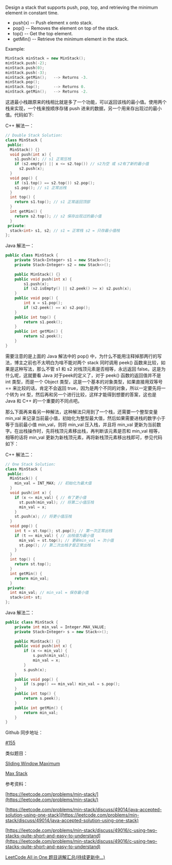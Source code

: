 Design a stack that supports push, pop, top, and retrieving the minimum element in constant time.

- push(x) -- Push element x onto stack.
- pop() -- Removes the element on top of the stack.
- top() -- Get the top element.
- getMin() -- Retrieve the minimum element in the stack.

Example:

```cpp
MinStack minStack = new MinStack();
minStack.push(-2);
minStack.push(0);
minStack.push(-3);
minStack.getMin();   --> Returns -3.
minStack.pop();
minStack.top();      --> Returns 0.
minStack.getMin();   --> Returns -2.
```

这道最小栈跟原来的栈相比就是多了一个功能，可以返回该栈的最小值。使用两个栈来实现，一个栈来按顺序存储 push 进来的数据，另一个用来存出现过的最小值。代码如下:

C++ 解法一：

```cpp
// Double Stack Solution:
class MinStack {
 public:
  MinStack() {}    
  void push(int x) {
    s1.push(x); // s1 正常压栈
    if (s2.empty() || x <= s2.top()) // s2为空 或 s2有了新的最小值
      s2.push(x);
  }    
  void pop() {
    if (s1.top() == s2.top()) s2.pop();
    s1.pop(); // s1 正常出栈
  }  
  int top() {
    return s1.top(); // s1 正常返回顶部
  }    
  int getMin() {
    return s2.top(); // s2 保存出现过的最小值
  }  
 private:
  stack<int> s1, s2; // s1 = 正常栈 s2 = 只存最小值栈
};
```

Java 解法一：

```cpp
public class MinStack {
    private Stack<Integer> s1 = new Stack<>();
    private Stack<Integer> s2 = new Stack<>();
    
    public MinStack() {}  
    public void push(int x) {
        s1.push(x);
        if (s2.isEmpty() || s2.peek() >= x) s2.push(x);
    }
    public void pop() {
        int x = s1.pop();
        if (s2.peek() == x) s2.pop();
    }   
    public int top() {
        return s1.peek();
    }  
    public int getMin() {
        return s2.peek();
    }
}
```

需要注意的是上面的 Java 解法中的 pop() 中，为什么不能用注释掉那两行的写法，博主之前也不太明白为啥不能对两个 stack 同时调用 peek() 函数来比较，如果是这种写法，那么不管 s1 和 s2 对栈顶元素是否相等，永远返回 false。这是为什么呢，这就要看 Java 对于peek的定义了，对于 peek() 函数的返回值并不是 int 类型，而是一个 Object 类型，这是一个基本的对象类型，如果直接用双等号 == 来比较的话，肯定不会返回 true，因为是两个不同的对象，所以一定要先将一个转为 int 型，然后再和另一个进行比较，这样才能得到想要的答案，这也是 Java 和 C++ 的一个重要的不同点吧。

那么下面再来看另一种解法，这种解法只用到了一个栈，还需要一个整型变量 min_val 来记录当前最小值，初始化为整型最大值，然后如果需要进栈的数字小于等于当前最小值 min_val，则将 min_val 压入栈，并且将 min_val 更新为当前数字。在出栈操作时，先将栈顶元素移出栈，再判断该元素是否和 min_val 相等，相等的话将 min_val 更新为新栈顶元素，再将新栈顶元素移出栈即可，参见代码如下：

C++ 解法二：

```cpp
// One Stack Solution:
class MinStack {
 public:
  MinStack() {
    min_val = INT_MAX; // 初始化为最大值
  }  
  void push(int x) {
    if (x <= min_val) { // 有了更小值
      st.push(min_val); // 将第二小值压栈
      min_val = x;
    }
    st.push(x); // 将更小值压栈
  }   
  void pop() {
    int t = st.top(); st.pop(); // 第一次正常出栈
    if (t == min_val) { // 出栈值为最小值
      min_val = st.top(); // 更新min_val = 次小值
      st.pop(); // 第二次出栈才是正常出栈
    }
  }  
  int top() {
    return st.top();
  }    
  int getMin() {
    return min_val;
  }  
 private:
  int min_val; // min_val = 保存最小值
  stack<int> st;
};
```

Java 解法二：

```cpp
public class MinStack {
    private int min_val = Integer.MAX_VALUE;
    private Stack<Integer> s = new Stack<>();
    
    public MinStack() {}  
    public void push(int x) {
        if (x <= min_val) {
            s.push(min_val);
            min_val = x;
        }
        s.push(x);
    }    
    public void pop() {
        if (s.pop() == min_val) min_val = s.pop();
    }   
    public int top() {
        return s.peek();
    }    
    public int getMin() {
        return min_val;
    }
}
```

Github 同步地址：

[#155](https://github.com/grandyang/leetcode/issues/155)

类似题目：

[Sliding Window Maximum](http://www.cnblogs.com/grandyang/p/4656517.html)

[Max Stack](http://www.cnblogs.com/grandyang/p/7823424.html)

参考资料：

[https://leetcode.com/problems/min-stack/](https://leetcode.com/problems/min-stack/)

[https://leetcode.com/problems/min-stack/discuss/49014/java-accepted-solution-using-one-stack](https://leetcode.com/problems/min-stack/discuss/49014/java-accepted-solution-using-one-stack)

[https://leetcode.com/problems/min-stack/discuss/49016/c-using-two-stacks-quite-short-and-easy-to-understand](https://leetcode.com/problems/min-stack/discuss/49016/c-using-two-stacks-quite-short-and-easy-to-understand)

[LeetCode All in One 题目讲解汇总(持续更新中...)](http://www.cnblogs.com/grandyang/p/4606334.html)
